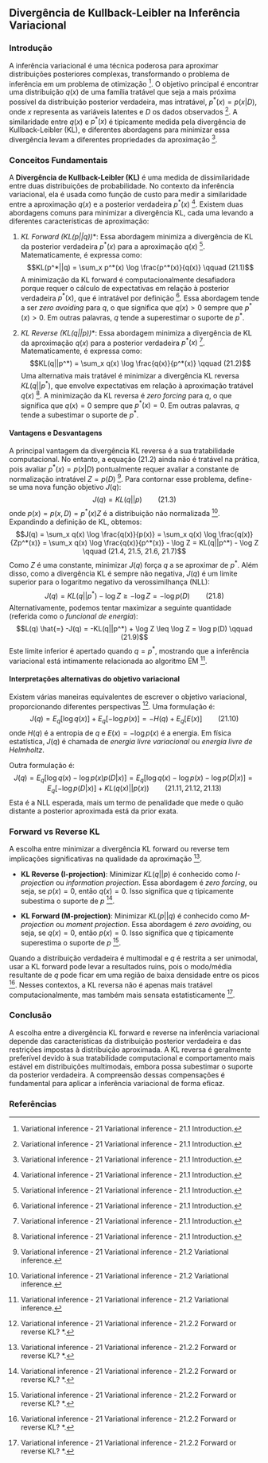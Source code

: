 ## Divergência de Kullback-Leibler na Inferência Variacional

### Introdução
A inferência variacional é uma técnica poderosa para aproximar distribuições posteriores complexas, transformando o problema de inferência em um problema de otimização [^1]. O objetivo principal é encontrar uma distribuição $q(x)$ de uma família tratável que seja a mais próxima possível da distribuição posterior verdadeira, mas intratável, $p^*(x) = p(x|D)$, onde $x$ representa as variáveis latentes e $D$ os dados observados [^1]. A similaridade entre $q(x)$ e $p^*(x)$ é tipicamente medida pela divergência de Kullback-Leibler (KL), e diferentes abordagens para minimizar essa divergência levam a diferentes propriedades da aproximação [^1].

### Conceitos Fundamentais
A **Divergência de Kullback-Leibler (KL)** é uma medida de dissimilaridade entre duas distribuições de probabilidade. No contexto da inferência variacional, ela é usada como função de custo para medir a similaridade entre a aproximação $q(x)$ e a posterior verdadeira $p^*(x)$ [^1]. Existem duas abordagens comuns para minimizar a divergência KL, cada uma levando a diferentes características de aproximação:

1.  **KL Forward (KL(p*||q))**: Essa abordagem minimiza a divergência de KL da posterior verdadeira $p^*(x)$ para a aproximação $q(x)$ [^1]. Matematicamente, é expressa como:
    $$KL(p^*||q) = \sum_x p^*(x) \log \frac{p^*(x)}{q(x)} \qquad (21.1)$$
    A minimização da KL forward é computacionalmente desafiadora porque requer o cálculo de expectativas em relação à posterior verdadeira $p^*(x)$, que é intratável por definição [^1]. Essa abordagem tende a ser *zero avoiding* para $q$, o que significa que $q(x) > 0$ sempre que $p^*(x) > 0$. Em outras palavras, $q$ tende a superestimar o suporte de $p^*$.

2.  **KL Reverse (KL(q||p*))**: Essa abordagem minimiza a divergência de KL da aproximação $q(x)$ para a posterior verdadeira $p^*(x)$ [^1]. Matematicamente, é expressa como:
    $$KL(q||p^*) = \sum_x q(x) \log \frac{q(x)}{p^*(x)} \qquad (21.2)$$
    Uma alternativa mais tratável é minimizar a divergência KL reversa $KL(q||p^*)$, que envolve expectativas em relação à aproximação tratável $q(x)$ [^1]. A minimização da KL reversa é *zero forcing* para $q$, o que significa que $q(x) = 0$ sempre que $p^*(x) = 0$. Em outras palavras, $q$ tende a subestimar o suporte de $p^*$.

#### Vantagens e Desvantagens
A principal vantagem da divergência KL reversa é a sua tratabilidade computacional. No entanto, a equação (21.2) ainda não é tratável na prática, pois avaliar $p^*(x) = p(x|D)$ pontualmente requer avaliar a constante de normalização intratável $Z = p(D)$ [^2]. Para contornar esse problema, define-se uma nova função objetivo $J(q)$:
$$J(q) = KL(q||p) \qquad (21.3)$$
onde $p(x) = p(x, D) = p^*(x)Z$ é a distribuição não normalizada [^2]. Expandindo a definição de KL, obtemos:
$$J(q) = \sum_x q(x) \log \frac{q(x)}{p(x)} = \sum_x q(x) \log \frac{q(x)}{Zp^*(x)} = \sum_x q(x) \log \frac{q(x)}{p^*(x)} - \log Z = KL(q||p^*) - \log Z \qquad (21.4, 21.5, 21.6, 21.7)$$
Como $Z$ é uma constante, minimizar $J(q)$ força $q$ a se aproximar de $p^*$. Além disso, como a divergência KL é sempre não negativa, $J(q)$ é um limite superior para o logaritmo negativo da verossimilhança (NLL):
$$J(q) = KL(q||p^*) - \log Z \geq - \log Z = - \log p(D) \qquad (21.8)$$
Alternativamente, podemos tentar maximizar a seguinte quantidade (referida como o *funcional de energia*):
$$L(q) \hat{=} -J(q) = -KL(q||p^*) + \log Z \leq \log Z = \log p(D) \qquad (21.9)$$
Este limite inferior é apertado quando $q = p^*$, mostrando que a inferência variacional está intimamente relacionada ao algoritmo EM [^2].

#### Interpretações alternativas do objetivo variacional
Existem várias maneiras equivalentes de escrever o objetivo variacional, proporcionando diferentes perspectivas [^3]. Uma formulação é:
$$J(q) = E_q[\log q(x)] + E_q[-\log p(x)] = -H(q) + E_q[E(x)] \qquad (21.10)$$
onde $H(q)$ é a entropia de $q$ e $E(x) = -\log p(x)$ é a energia. Em física estatística, $J(q)$ é chamada de *energia livre variacional* ou *energia livre de Helmholtz*.

Outra formulação é:
$$J(q) = E_q[\log q(x) - \log p(x)p(D|x)] = E_q[\log q(x) - \log p(x) - \log p(D|x)] = E_q[-\log p(D|x)] + KL(q(x)||p(x)) \qquad (21.11, 21.12, 21.13)$$
Esta é a NLL esperada, mais um termo de penalidade que mede o quão distante a posterior aproximada está da prior exata.

### Forward vs Reverse KL
A escolha entre minimizar a divergência KL forward ou reverse tem implicações significativas na qualidade da aproximação [^3].

*   **KL Reverse (I-projection)**: Minimizar $KL(q||p)$ é conhecido como *I-projection* ou *information projection*. Essa abordagem é *zero forcing*, ou seja, se $p(x) = 0$, então $q(x) = 0$. Isso significa que $q$ tipicamente subestima o suporte de $p$ [^3].

*   **KL Forward (M-projection)**: Minimizar $KL(p||q)$ é conhecido como *M-projection* ou *moment projection*. Essa abordagem é *zero avoiding*, ou seja, se $q(x) = 0$, então $p(x) = 0$. Isso significa que $q$ tipicamente superestima o suporte de $p$ [^3].

Quando a distribuição verdadeira é multimodal e $q$ é restrita a ser unimodal, usar a KL forward pode levar a resultados ruins, pois o modo/média resultante de $q$ pode ficar em uma região de baixa densidade entre os picos [^3]. Nesses contextos, a KL reversa não é apenas mais tratável computacionalmente, mas também mais sensata estatisticamente [^3].

### Conclusão
A escolha entre a divergência KL forward e reverse na inferência variacional depende das características da distribuição posterior verdadeira e das restrições impostas à distribuição aproximada. A KL reversa é geralmente preferível devido à sua tratabilidade computacional e comportamento mais estável em distribuições multimodais, embora possa subestimar o suporte da posterior verdadeira. A compreensão dessas compensações é fundamental para aplicar a inferência variacional de forma eficaz.

### Referências
[^1]: Variational inference - 21 Variational inference - 21.1 Introduction.
[^2]: Variational inference - 21 Variational inference - 21.2 Variational inference.
[^3]: Variational inference - 21 Variational inference - 21.2.2 Forward or reverse KL? *.
<!-- END -->